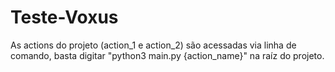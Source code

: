 # Teste-Voxus

As actions do projeto (action_1 e action_2) são acessadas via linha de comando, basta digitar "python3 main.py {action_name}" na raíz do projeto.